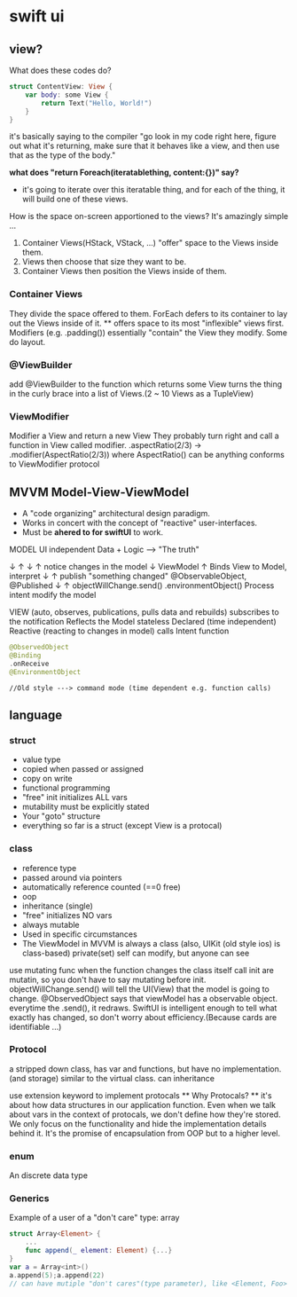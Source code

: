 # swift ui
## view?
What does these codes do?
```swift
struct ContentView: View {
    var body: some View {
        return Text("Hello, World!")
    }
}
```
it's basically saying to the compiler 
"go look in my code right here, figure out what it's returning, make sure that it behaves like a view, and then use that as the type of the body."

**what does "return Foreach(iteratablething, content:{})" say?**
+ it's going to iterate over this iteratable thing, and for each of the thing, it will build one of these views.

How is the space on-screen apportioned to the views?
It's amazingly simple ...
1. Container Views(HStack, VStack, ...) "offer" space to the Views inside them.
2. Views then choose that size they want to be.
3. Container Views then position the Views inside of them.

### Container Views
They divide the space offered to them.
ForEach defers to its container to lay out the Views inside of it.
** offers space to its most "inflexible" views first.
Modifiers (e.g. .padding()) essentially "contain" the View they modify. Some do layout.

### @ViewBuilder 
add @ViewBuilder to the function which returns some View turns the thing in the curly brace into a list of Views.(2 ~ 10 Views as a TupleView)

### ViewModifier
Modifier a View and return a new View
They probably turn right and call a function in View called modifier.
.aspectRatio(2/3) -> .modifier(AspectRatio(2/3)) where AspectRatio() can be anything conforms to ViewModifier protocol

## MVVM Model-View-ViewModel
+ A "code organizing" architectural design paradigm.
+ Works in concert with the concept of "reactive" user-interfaces.
+ Must be **ahered to for swiftUI** to work.

MODEL
    UI independent
    Data + Logic --> "The truth"
    
↓            ↑
↓            ↑  notice changes in the model
↓ ViewModel  ↑  Binds View to Model, interpret 
↓            ↑  publish "something changed"  @ObservableObject, @Published
↓            ↑                               objectWillChange.send()
                                             .environmentObject()
                Process intent
                modify the model

VIEW (auto, observes, publications, pulls data and rebuilds)
    subscribes to the notification
    Reflects the Model
    stateless
    Declared (time independent)
    Reactive (reacting to changes in model)
    calls Intent function
```swift
@ObservedObject
@Binding
.onReceive
@EnvironmentObject
```
    
    //Old style ---> command mode (time dependent e.g. function calls)
    
## language

### struct
+ value type
+ copied when passed or assigned
+ copy on write
+ functional programming
+ "free" init initializes ALL vars
+ mutability must be explicitly stated
+ Your "goto" structure
+ everything so far is a struct (except View is a protocal)


### class
+ reference type
+ passed around via pointers
+ automatically reference counted (==0 free)
+ oop
+ inheritance (single)
+ "free" initializes NO vars
+ always mutable
+ Used in specific circumstances
+ The ViewModel in MVVM is always a class (also, UIKit (old style ios) is class-based)
private(set) self can modify, but anyone can see

use mutating func when the function changes the class itself
call init are mutatin, so you don't have to say mutating before init.
objectWillChange.send() will tell the UI(View) that the model is going to change.
@ObservedObject says that viewModel has a observable object. everytime the .send(), it redraws. SwiftUI is intelligent enough to tell what exactly has changed, so don't worry about efficiency.(Because cards are identifiable ...)

### Protocol
a stripped down class, has var and functions, but have no implementation.(and storage)
similar to the virtual class.
can inheritance

use extension keyword to implement protocals
** Why Protocals? **
it's about how data structures in our application function.
Even when we talk about vars in the context of protocals, we don't define how they're stored. We only focus on the functionality and hide the implementation details behind it.
It's the promise of encapsulation from OOP but to a higher level.

### enum
An discrete data type

### Generics
Example of a user of a "don't care" type: array
```swift
struct Array<Element> {
    ...
    func append(_ element: Element) {...}
}
var a = Array<int>() 
a.append(5);a.append(22)
// can have mutiple "don't cares"(type parameter), like <Element, Foo>
```



